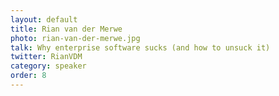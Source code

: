 ```yaml
---
layout: default
title: Rian van der Merwe
photo: rian-van-der-merwe.jpg
talk: Why enterprise software sucks (and how to unsuck it)
twitter: RianVDM
category: speaker
order: 8
---
```

